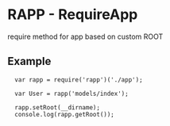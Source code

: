 RAPP - RequireApp
====

require method for app based on custom ROOT

Example
-

```
  var rapp = require('rapp')('./app');

  var User = rapp('models/index');

  rapp.setRoot(__dirname);
  console.log(rapp.getRoot());
```
